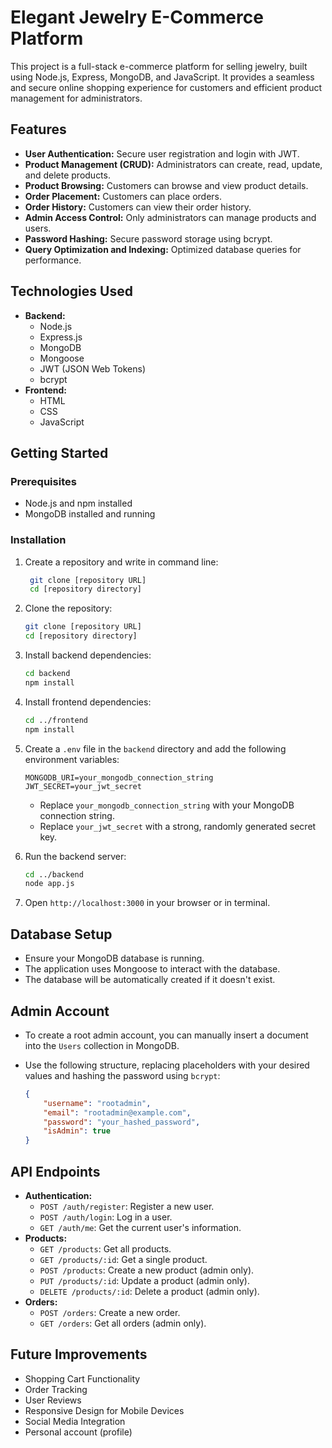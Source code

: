 # Elegant Jewelry E-Commerce Platform

This project is a full-stack e-commerce platform for selling jewelry, built using Node.js, Express, MongoDB, and JavaScript. It provides a seamless and secure online shopping experience for customers and efficient product management for administrators.

## Features

* **User Authentication:** Secure user registration and login with JWT.
* **Product Management (CRUD):** Administrators can create, read, update, and delete products.
* **Product Browsing:** Customers can browse and view product details.
* **Order Placement:** Customers can place orders.
* **Order History:** Customers can view their order history.
* **Admin Access Control:** Only administrators can manage products and users.
* **Password Hashing:** Secure password storage using bcrypt.
* **Query Optimization and Indexing:** Optimized database queries for performance.

## Technologies Used

* **Backend:**
    * Node.js
    * Express.js
    * MongoDB
    * Mongoose
    * JWT (JSON Web Tokens)
    * bcrypt
* **Frontend:**
    * HTML
    * CSS
    * JavaScript

## Getting Started

### Prerequisites

* Node.js and npm installed
* MongoDB installed and running

### Installation

1. Create a repository and write in command line:

   ```bash
    git clone [repository URL]
    cd [repository directory]
    ```
2.  Clone the repository:

    ```bash
    git clone [repository URL]
    cd [repository directory]
    ```

3.  Install backend dependencies:

    ```bash
    cd backend
    npm install
    ```

4.  Install frontend dependencies:

    ```bash
    cd ../frontend
    npm install
    ```

5.  Create a `.env` file in the `backend` directory and add the following environment variables:

    ```
    MONGODB_URI=your_mongodb_connection_string
    JWT_SECRET=your_jwt_secret
    ```

    * Replace `your_mongodb_connection_string` with your MongoDB connection string.
    * Replace `your_jwt_secret` with a strong, randomly generated secret key.

6.  Run the backend server:

    ```bash
    cd ../backend
    node app.js
    ```

6.  Open `http://localhost:3000` in your browser or in terminal.

## Database Setup

* Ensure your MongoDB database is running.
* The application uses Mongoose to interact with the database.
* The database will be automatically created if it doesn't exist.

## Admin Account

* To create a root admin account, you can manually insert a document into the `Users` collection in MongoDB.
* Use the following structure, replacing placeholders with your desired values and hashing the password using `bcrypt`:

    ```json
    {
        "username": "rootadmin",
        "email": "rootadmin@example.com",
        "password": "your_hashed_password",
        "isAdmin": true
    }
    ```

## API Endpoints

* **Authentication:**
    * `POST /auth/register`: Register a new user.
    * `POST /auth/login`: Log in a user.
    * `GET /auth/me`: Get the current user's information.
* **Products:**
    * `GET /products`: Get all products.
    * `GET /products/:id`: Get a single product.
    * `POST /products`: Create a new product (admin only).
    * `PUT /products/:id`: Update a product (admin only).
    * `DELETE /products/:id`: Delete a product (admin only).
* **Orders:**
    * `POST /orders`: Create a new order.
    * `GET /orders`: Get all orders (admin only).

## Future Improvements

* Shopping Cart Functionality
* Order Tracking
* User Reviews
* Responsive Design for Mobile Devices
* Social Media Integration
* Personal account (profile)
